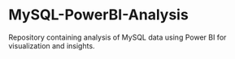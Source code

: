 # MySQL-PowerBI-Analysis
Repository containing analysis of MySQL data using Power BI for visualization and insights.
